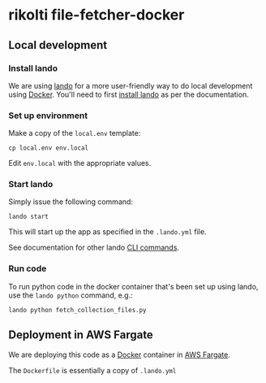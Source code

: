 # rikolti file-fetcher-docker

## Local development

### Install lando

We are using [lando](https://docs.lando.dev) for a more user-friendly way to do local development using [Docker](https://www.docker.com/). You'll need to first [install lando](https://docs.lando.dev/basics/installation.html) as per the documentation.

### Set up environment

Make a copy of the `local.env` template:

`cp local.env env.local`

Edit `env.local` with the appropriate values.

### Start lando

Simply issue the following command:

`lando start`

This will start up the app as specified in the `.lando.yml` file.

See documentation for other lando [CLI commands](https://docs.lando.dev/basics/usage.html).

### Run code

To run python code in the docker container that's been set up using lando, use the `lando python` command, e.g.:

`lando python fetch_collection_files.py`

## Deployment in AWS Fargate

We are deploying this code as a [Docker](https://www.docker.com/) container in [AWS Fargate](https://aws.amazon.com/fargate/).

The `Dockerfile` is essentially a copy of `.lando.yml`